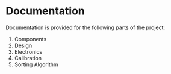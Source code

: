 # Documentation

Documentation is provided for the following parts of the project:

1. Components
2. [Design]("design/") 
3. Electronics
4. Calibration
5. Sorting Algorithm 
